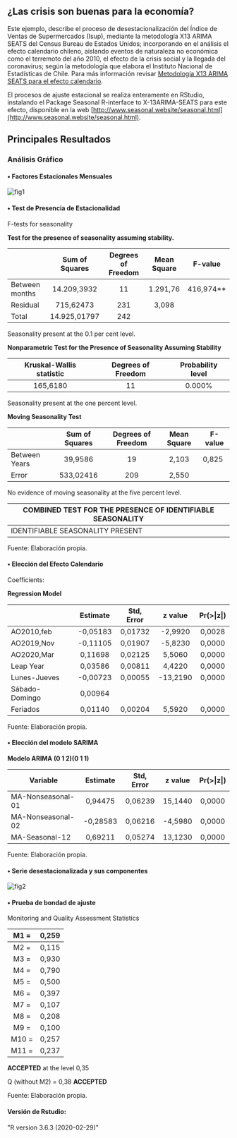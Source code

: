 ## **¿Las crisis son buenas para la economía?**
Este ejemplo, describe el proceso de desestacionalización del Índice de Ventas de Supermercados (Isup), mediante la metodología X13 ARIMA SEATS del Census Bureau de Estados Unidos; incorporando en el análisis el efecto calendario chileno, aislando eventos de naturaleza no económica como el terremoto del año 2010, el efecto de la crisis social y la llegada del coronavirus; según la metodología que elabora el Instituto Nacional de Estadísticas de Chile. Para más información revisar [Metodología X13 ARIMA SEATS para el efecto calendario](https://www.ine.cl/inicio/documentos-de-trabajo/documento/desestacionalizaci%C3%B3n-del-%C3%ADndice-de-actividad-del-comercio-al-por-menor-(iacm)-metodolog%C3%ADa-x13-arima-seats-para-el-efecto-calendario).

El procesos de ajuste estacional se realiza enteramente en RStudio, instalando el Package Seasonal R-interface to X-13ARIMA-SEATS para este efecto, disponible en la web [http://www.seasonal.website/seasonal.html](http://www.seasonal.website/seasonal.html).

## **Principales Resultados**

### **Análisis Gráfico**

#### • **Factores Estacionales Mensuales**

![fig1](https://raw.githubusercontent.com/luis-fernandezt/R-interface-to-X13-ARIMA/master/Out/Seasonal%20Component%2C%20SI%20Ratio.png)


#### • **Test de Presencia de Estacionalidad**

F-tests for seasonality

**Test for the presence of seasonality assuming stability.**

|                |      Sum of Squares      | Degrees of   Freedom | Mean Square | F-value   |
|----------------|:------------------------:|:--------------------:|:-----------:|-----------|
| Between months |             14.209,3932  |          11          |   1.291,76  | 416,974** |
|    Residual    |               715,62473  |          231         | 3,098       |           |
|      Total     |           14.925,01797   |          242         |             |           |

Seasonality present at the 0.1 per cent level.

**Nonparametric Test for the Presence of Seasonality Assuming Stability**

| Kruskal-Wallis   statistic | Degrees of   Freedom | Probability level |
|:--------------------------:|:--------------------:|:-----------------:|
|          165,6180          |          11          |       0.000%      |

Seasonality present at the one percent level.

**Moving Seasonality Test**

|               | Sum of Squares | Degrees of   Freedom | Mean Square | F-value |
|---------------|:--------------:|:--------------------:|:-----------:|---------|
| Between Years |     39,9586    |          19          |    2,103    |  0,825  |
|     Error     |    533,02416   |          209         |    2,550    |         |

No evidence of moving seasonality at the five percent level.

| COMBINED   TEST FOR THE PRESENCE OF IDENTIFIABLE SEASONALITY |
|--------------------------------------------------------------|
| IDENTIFIABLE SEASONALITY PRESENT                             |

Fuente: Elaboración propia.

#### • **Elección del Efecto Calendario**

Coefficients:

**Regression Model**

|                | Estimate | Std, Error |  z value |       Pr(>\|z\|)       |
|----------------|:--------:|:----------:|:--------:|:----------------------:|
| AO2010,feb     | -0,05183 | 0,01732    | -2,9920  |                0,0028  |
| AO2019,Nov     | -0,11105 | 0,01907    | -5,8230  |                0,0000  |
| AO2020,Mar     | 0,11698  | 0,02125    | 5,5060   |                0,0000  |
| Leap Year      | 0,03586  | 0,00811    | 4,4220   |                0,0000  |
| Lunes-Jueves   | -0,00723 | 0,00055    | -13,2190 |                0,0000  |
| Sábado-Domingo | 0,00964  |            |          |                        |
| Feriados       | 0,01140  | 0,00204    | 5,5920   |                0,0000  |

Fuente: Elaboración propia.

#### • **Elección del modelo SARIMA**

**Modelo ARIMA (0 1 2)(0 1 1)**

| Variable          | Estimate | Std, Error | z value |       Pr(>\|z\|)       |
|-------------------|:--------:|:----------:|:-------:|:----------------------:|
| MA-Nonseasonal-01 | 0,94475  | 0,06239    | 15,1440 |                0,0000  |
| MA-Nonseasonal-02 | -0,28583 | 0,06216    | -4,5980 |                0,0000  |
| MA-Seasonal-12    | 0,69211  | 0,05274    | 13,1230 |                0,0000  |

Fuente: Elaboración propia.

#### • **Serie desestacionalizada y sus componentes**

![fig2](https://raw.githubusercontent.com/luis-fernandezt/R-interface-to-X13-ARIMA/master/Out/Forecast%2C%20Original%20and%20Adjusted%20Series%20of%20Isup.png)


#### • **Prueba de bondad de ajuste**

Monitoring and Quality Assessment Statistics

|  M1 = | 0,259 |
|:-----:|:-----:|
|  M2 = | 0,115 |
|  M3 = | 0,930 |
|  M4 = | 0,790 |
|  M5 = | 0,500 |
|  M6 = | 0,397 |
|  M7 = | 0,107 |
|  M8 = | 0,208 |
|  M9 = | 0,100 |
| M10 = | 0,257 |
| M11 = | 0,237 |

**ACCEPTED** at the level 0,35

Q (without M2) = 0,38 **ACCEPTED**

Fuente: Elaboración propia.

#### **Versión de Rstudio:**

"R version 3.6.3 (2020-02-29)"
